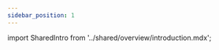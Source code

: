```yaml
---
sidebar_position: 1
---
```


import SharedIntro from '../shared/overview/introduction.mdx';

<SharedIntro platform="iOS" />
